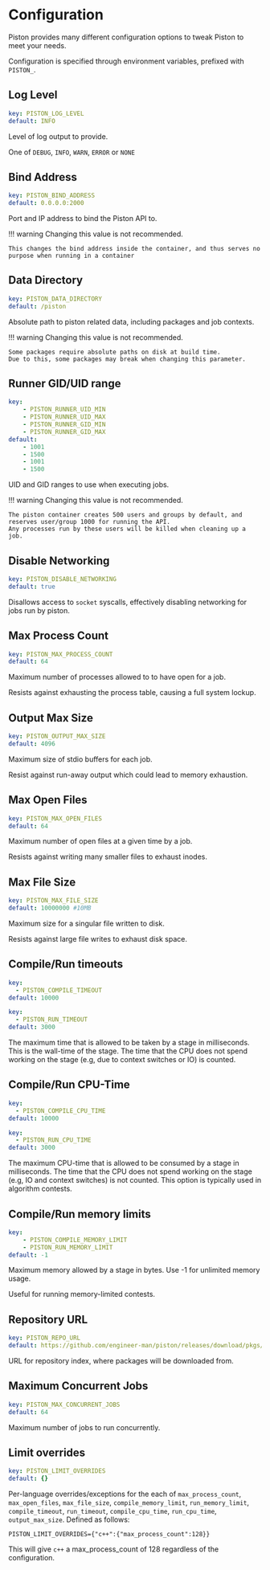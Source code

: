 # Configuration

Piston provides many different configuration options to tweak Piston to meet your needs.

Configuration is specified through environment variables, prefixed with `PISTON_`.

## Log Level

```yaml
key: PISTON_LOG_LEVEL
default: INFO
```

Level of log output to provide.

One of `DEBUG`, `INFO`, `WARN`, `ERROR` or `NONE`

## Bind Address

```yaml
key: PISTON_BIND_ADDRESS
default: 0.0.0.0:2000
```

Port and IP address to bind the Piston API to.

<!-- prettier-ignore -->
!!! warning
    Changing this value is not recommended.

    This changes the bind address inside the container, and thus serves no purpose when running in a container

## Data Directory

```yaml
key: PISTON_DATA_DIRECTORY
default: /piston
```

Absolute path to piston related data, including packages and job contexts.

<!-- prettier-ignore -->
!!! warning
    Changing this value is not recommended.

    Some packages require absolute paths on disk at build time.
    Due to this, some packages may break when changing this parameter.

## Runner GID/UID range

```yaml
key:
    - PISTON_RUNNER_UID_MIN
    - PISTON_RUNNER_UID_MAX
    - PISTON_RUNNER_GID_MIN
    - PISTON_RUNNER_GID_MAX
default:
    - 1001
    - 1500
    - 1001
    - 1500
```

UID and GID ranges to use when executing jobs.

<!-- prettier-ignore -->
!!! warning
    Changing this value is not recommended.

    The piston container creates 500 users and groups by default, and reserves user/group 1000 for running the API.
    Any processes run by these users will be killed when cleaning up a job.

## Disable Networking

```yaml
key: PISTON_DISABLE_NETWORKING
default: true
```

Disallows access to `socket` syscalls, effectively disabling networking for jobs run by piston.

## Max Process Count

```yaml
key: PISTON_MAX_PROCESS_COUNT
default: 64
```

Maximum number of processes allowed to to have open for a job.

Resists against exhausting the process table, causing a full system lockup.

## Output Max Size

```yaml
key: PISTON_OUTPUT_MAX_SIZE
default: 4096
```

Maximum size of stdio buffers for each job.

Resist against run-away output which could lead to memory exhaustion.

## Max Open Files

```yaml
key: PISTON_MAX_OPEN_FILES
default: 64
```

Maximum number of open files at a given time by a job.

Resists against writing many smaller files to exhaust inodes.

## Max File Size

```yaml
key: PISTON_MAX_FILE_SIZE
default: 10000000 #10MB
```

Maximum size for a singular file written to disk.

Resists against large file writes to exhaust disk space.

## Compile/Run timeouts

```yaml
key:
  - PISTON_COMPILE_TIMEOUT
default: 10000

key:
  - PISTON_RUN_TIMEOUT
default: 3000
```

The maximum time that is allowed to be taken by a stage in milliseconds. This is the wall-time of the stage. The time that the CPU does not spend working on the stage (e.g, due to context switches or IO) is counted.

## Compile/Run CPU-Time

```yaml
key:
  - PISTON_COMPILE_CPU_TIME
default: 10000

key:
  - PISTON_RUN_CPU_TIME
default: 3000
```

The maximum CPU-time that is allowed to be consumed by a stage in milliseconds. The time that the CPU does not spend working on the stage (e.g, IO and context switches) is not counted. This option is typically used in algorithm contests.

## Compile/Run memory limits

```yaml
key:
    - PISTON_COMPILE_MEMORY_LIMIT
    - PISTON_RUN_MEMORY_LIMIT
default: -1
```

Maximum memory allowed by a stage in bytes.
Use -1 for unlimited memory usage.

Useful for running memory-limited contests.

## Repository URL

```yaml
key: PISTON_REPO_URL
default: https://github.com/engineer-man/piston/releases/download/pkgs/index
```

URL for repository index, where packages will be downloaded from.

## Maximum Concurrent Jobs

```yaml
key: PISTON_MAX_CONCURRENT_JOBS
default: 64
```

Maximum number of jobs to run concurrently.

## Limit overrides

```yaml
key: PISTON_LIMIT_OVERRIDES
default: {}
```

Per-language overrides/exceptions for the each of `max_process_count`, `max_open_files`, `max_file_size`,
`compile_memory_limit`, `run_memory_limit`, `compile_timeout`, `run_timeout`, `compile_cpu_time`, `run_cpu_time`, `output_max_size`. Defined as follows:

```
PISTON_LIMIT_OVERRIDES={"c++":{"max_process_count":128}}
```

This will give `c++` a max_process_count of 128 regardless of the configuration.
